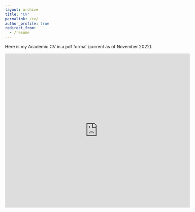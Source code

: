 ```yaml
---
layout: archive
title: "CV"
permalink: /cv/
author_profile: true
redirect_from:
  - /resume
---
```


Here is my Academic CV in a pdf format (current as of November 2022):

<embed src="https://sshkhr.github.io/files/Shashank_Shekhar_CV.pdf" type="application/pdf" width="600px" height="500px" />

